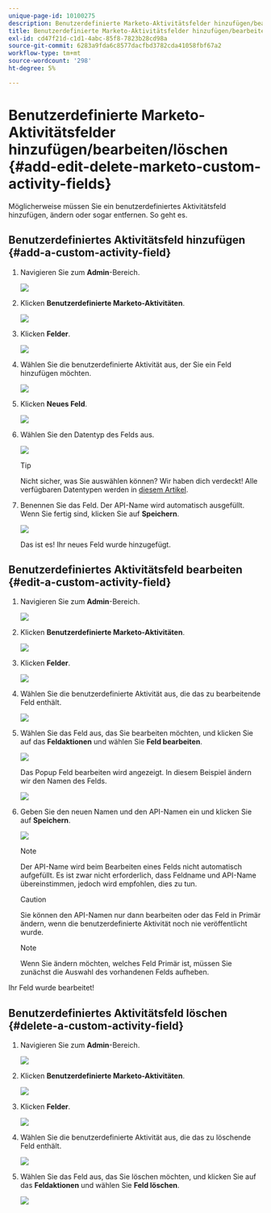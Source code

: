 ```yaml
---
unique-page-id: 10100275
description: Benutzerdefinierte Marketo-Aktivitätsfelder hinzufügen/bearbeiten/löschen - Marketo-Dokumente - Produktdokumentation
title: Benutzerdefinierte Marketo-Aktivitätsfelder hinzufügen/bearbeiten/löschen
exl-id: cd47f21d-c1d1-4abc-85f8-7823b28cd98a
source-git-commit: 6283a9fda6c8577dacfbd3782cda41058fbf67a2
workflow-type: tm+mt
source-wordcount: '298'
ht-degree: 5%

---
```


# Benutzerdefinierte Marketo-Aktivitätsfelder hinzufügen/bearbeiten/löschen {#add-edit-delete-marketo-custom-activity-fields}

Möglicherweise müssen Sie ein benutzerdefiniertes Aktivitätsfeld hinzufügen, ändern oder sogar entfernen. So geht es.

## Benutzerdefiniertes Aktivitätsfeld hinzufügen {#add-a-custom-activity-field}

1. Navigieren Sie zum **Admin**-Bereich.

   ![](assets/add-edit-delete-marketo-custom-activity-fields-1.png)

1. Klicken **Benutzerdefinierte Marketo-Aktivitäten**.

   ![](assets/add-edit-delete-marketo-custom-activity-fields-2.png)

1. Klicken **Felder**.

   ![](assets/add-edit-delete-marketo-custom-activity-fields-3.png)

1. Wählen Sie die benutzerdefinierte Aktivität aus, der Sie ein Feld hinzufügen möchten.

   ![](assets/add-edit-delete-marketo-custom-activity-fields-4.png)

1. Klicken **Neues Feld**.

   ![](assets/add-edit-delete-marketo-custom-activity-fields-5.png)

1. Wählen Sie den Datentyp des Felds aus.

   ![](assets/add-edit-delete-marketo-custom-activity-fields-6.png)

   >[!TIP]
   >
   >Nicht sicher, was Sie auswählen können? Wir haben dich verdeckt! Alle verfügbaren Datentypen werden in [diesem Artikel](/help/marketo/product-docs/administration/field-management/custom-field-type-glossary.md).

1. Benennen Sie das Feld. Der API-Name wird automatisch ausgefüllt. Wenn Sie fertig sind, klicken Sie auf **Speichern**.

   ![](assets/add-edit-delete-marketo-custom-activity-fields-7.png)

   Das ist es! Ihr neues Feld wurde hinzugefügt.

## Benutzerdefiniertes Aktivitätsfeld bearbeiten {#edit-a-custom-activity-field}

1. Navigieren Sie zum **Admin**-Bereich.

   ![](assets/add-edit-delete-marketo-custom-activity-fields-8.png)

1. Klicken **Benutzerdefinierte Marketo-Aktivitäten**.

   ![](assets/add-edit-delete-marketo-custom-activity-fields-9.png)

1. Klicken **Felder**.

   ![](assets/add-edit-delete-marketo-custom-activity-fields-10.png)

1. Wählen Sie die benutzerdefinierte Aktivität aus, die das zu bearbeitende Feld enthält.

   ![](assets/add-edit-delete-marketo-custom-activity-fields-11.png)

1. Wählen Sie das Feld aus, das Sie bearbeiten möchten, und klicken Sie auf das **Feldaktionen** und wählen Sie **Feld bearbeiten**.

   ![](assets/add-edit-delete-marketo-custom-activity-fields-12.png)

   Das Popup Feld bearbeiten wird angezeigt. In diesem Beispiel ändern wir den Namen des Felds.

   ![](assets/add-edit-delete-marketo-custom-activity-fields-13.png)

1. Geben Sie den neuen Namen und den API-Namen ein und klicken Sie auf **Speichern**.

   ![](assets/add-edit-delete-marketo-custom-activity-fields-14.png)

   >[!NOTE]
   >
   >Der API-Name wird beim Bearbeiten eines Felds nicht automatisch aufgefüllt. Es ist zwar nicht erforderlich, dass Feldname und API-Name übereinstimmen, jedoch wird empfohlen, dies zu tun.

   >[!CAUTION]
   >
   >Sie können den API-Namen nur dann bearbeiten oder das Feld in Primär ändern, wenn die benutzerdefinierte Aktivität noch nie veröffentlicht wurde.

   >[!NOTE]
   >
   >Wenn Sie ändern möchten, welches Feld Primär ist, müssen Sie zunächst die Auswahl des vorhandenen Felds aufheben.

Ihr Feld wurde bearbeitet!

## Benutzerdefiniertes Aktivitätsfeld löschen {#delete-a-custom-activity-field}

1. Navigieren Sie zum **Admin**-Bereich.

   ![](assets/add-edit-delete-marketo-custom-activity-fields-15.png)

1. Klicken **Benutzerdefinierte Marketo-Aktivitäten**.

   ![](assets/add-edit-delete-marketo-custom-activity-fields-16.png)

1. Klicken **Felder**.

   ![](assets/add-edit-delete-marketo-custom-activity-fields-17.png)

1. Wählen Sie die benutzerdefinierte Aktivität aus, die das zu löschende Feld enthält.

   ![](assets/add-edit-delete-marketo-custom-activity-fields-18.png)

1. Wählen Sie das Feld aus, das Sie löschen möchten, und klicken Sie auf das **Feldaktionen** und wählen Sie **Feld löschen**.

   ![](assets/add-edit-delete-marketo-custom-activity-fields-19.png)
